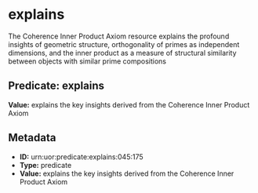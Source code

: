 # explains

The Coherence Inner Product Axiom resource explains the profound insights of geometric structure, orthogonality of primes as independent dimensions, and the inner product as a measure of structural similarity between objects with similar prime compositions

## Predicate: explains

**Value:** explains the key insights derived from the Coherence Inner Product Axiom

## Metadata

- **ID:** urn:uor:predicate:explains:045:175
- **Type:** predicate
- **Value:** explains the key insights derived from the Coherence Inner Product Axiom
